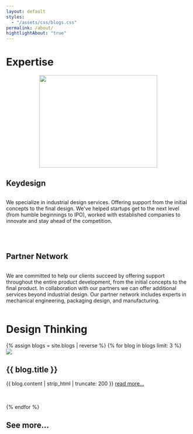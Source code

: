 ```yaml
---
layout: default
styles:
  - "/assets/css/blogs.css"
permalink: /about/
hightlightAbout: "true"
---
```

<div class="content">
    <div id="Expertise" class="section">
        <div class="wrapper" style="padding: 0;">
            <div></div>
            <h1>Expertise</h1>
        </div>
        <div class="wrapper">
            <div style="display: flex; align-items: center; justify-content: center;">
                <img src="{{ site.baseurl }}/assets/images/partners.svg" style="width: 242pt; height: 190pt;">
            </div>
            <div style="display: flex; flex-direction: column;">
                <h2>Keydesign</h2>
                <p style="margin-bottom: 35pt;">We specialize in industrial design services. Offering support from the initial concepts to the final design. We've helped startups get to the next level (from humble beginnings to IPO), worked with established companies to innovate and stay ahead of the competition.</p>
                <h2>Partner Network</h2>
                <p>We are committed to help our clients succeed by offering support throughout the entire product development, from the initial concepts to the final product. In collaboration with our partners we can offer additional services beyond industrial design. Our partner network includes experts in mechanical engineering, packaging design, and manufacturing.</p>
            </div>
        </div>
    </div>
    <div id="DesignThinking1" class="section">
        <div class="wrapper" style="padding: 0;">
            <div></div>
            <h1>Design Thinking</h1>
        </div>
        {% assign blogs = site.blogs | reverse %}
        {% for blog in blogs limit: 3 %}
        <div class="wrapper" style="margin-bottom: 35pt;">
            <div class="blog-image-wrapper">
                <img src="{{ blog.main_image | prepend: site.baseurl }}" class="blog-image">
            </div>
            <div>
                <h2>{{ blog.title }}</h2>
                <span>{{ blog.content | strip_html | truncate: 200 }} <a href="{{ blog.url | prepend: site.baseurl }}" class="blog-link">read more...</a></span>
            </div>
        </div>
        {% endfor %}
        <div class="wrapper">
            <div></div>
            <div>
                <h2><a href="{{ site.baseurl }}/blogs/" style="text-decoration: none; color: var(--text-color)">See more...</a></h2>
            </div>
        </div>
    </div>
</div>